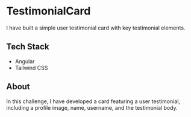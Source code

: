 # TestimonialCard
I have built a simple user testimonial card with key testimonial elements.

## Tech Stack
- Angular
- Tailwind CSS

## About
In this challenge, I have developed a card featuring a user testimonial, including a profile image, name, username, and the testimonial body.
